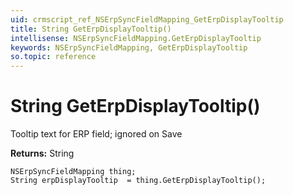 ```yaml
---
uid: crmscript_ref_NSErpSyncFieldMapping_GetErpDisplayTooltip
title: String GetErpDisplayTooltip()
intellisense: NSErpSyncFieldMapping.GetErpDisplayTooltip
keywords: NSErpSyncFieldMapping, GetErpDisplayTooltip
so.topic: reference
---
```


# String GetErpDisplayTooltip()

Tooltip text for ERP field; ignored on Save

**Returns:** String

```crmscript
NSErpSyncFieldMapping thing;
String erpDisplayTooltip  = thing.GetErpDisplayTooltip();
```

